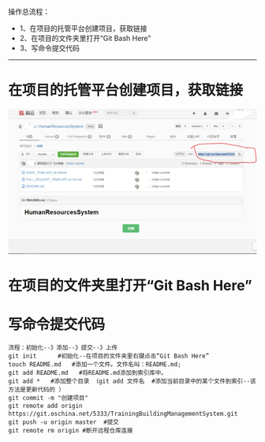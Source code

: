 操作总流程：
- 1、在项目的托管平台创建项目，获取链接
- 2、在项目的文件夹里打开“Git Bash Here”
- 3、写命令提交代码

----------


# 在项目的托管平台创建项目，获取链接

![](image/1-1.png)

# 在项目的文件夹里打开“Git Bash Here”
# 写命令提交代码
```
流程：初始化--》添加--》提交--》上传
git init      #初始化--在项目的文件夹里右键点击“Git Bash Here”
touch README.md   #添加一个文件。文件名叫：README.md;
git add README.md   #将README.md添加到索引库中。
git add *   #添加整个目录 （git add 文件名  #添加当前目录中的某个文件到索引--该方法是更新代码的 ）
git commit -m "创建项目"
git remote add origin https://git.oschina.net/5333/TrainingBuildingManagementSystem.git
git push -u origin master  #提交
git remote rm origin #断开远程仓库连接
```
